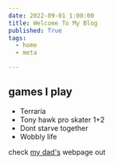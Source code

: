 ```yaml
---
date: 2022-09-01 1:00:00
title: Welcome To My Blog 
published: True
tags:
  - home
  - meta

---
```


## games I play

* Terraria
* Tony hawk pro skater 1+2
* Dont starve together 
* Wobbly life

check [my dad's](https://waylonwalker.com) webpage out

